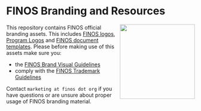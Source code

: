 # FINOS Branding and Resources
<img align="right" src="https://github.com/finos/branding/blob/master/finos-logos/pride-month/05.22.19.FINOS_Pride_2x3_RoundedCorners.png" height="200">

This repository contains FINOS official branding assets. This includes [FINOS logos](finos-logos), [Program Logos](program-logos) and [FINOS document templates](document-templates). Please before making use of this assets make sure you:

  - the [FINOS Brand Visual Guidelines](FINOS&#32;Brand&#32;Visual&#32;Guidelines.pdf) 
  - comply with the [FINOS Trademark Guidelines](https://www.finos.org/hubfs/FINOS/governance/FINOS%20Trademark%20Guidelines%202018-12-12.pdf)

Contact `marketing at finos dot org` if you have questions or are unsure about proper usage of FINOS branding material.


